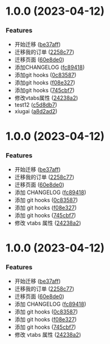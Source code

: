 # 1.0.0 (2023-04-12)


### Features

* 开始迁移 ([be37aff](https://github.com/zhikangfan/lingshiyouxuan_client/commit/be37aff23a116bfd8bb90b7327d6b86e3020ff24))
* 迁移我的订单 ([2258c77](https://github.com/zhikangfan/lingshiyouxuan_client/commit/2258c77f331d871daccdb4bda4a278a692e8bd82))
* 迁移页面 ([60e8de0](https://github.com/zhikangfan/lingshiyouxuan_client/commit/60e8de075f5356fd6f7b19531ec89675dd0625f3))
* 添加CHANGELOG ([fc89418](https://github.com/zhikangfan/lingshiyouxuan_client/commit/fc894184ab26535d2f5c959c18f3dce4ac72d82c))
* 添加git hooks ([0c83587](https://github.com/zhikangfan/lingshiyouxuan_client/commit/0c83587268e74ad2227f234bf731c7df4eba9dc7))
* 添加git hooks ([f08e327](https://github.com/zhikangfan/lingshiyouxuan_client/commit/f08e327a3766fa63116db7a4e467b46e52143d33))
* 添加git hooks ([745cbf7](https://github.com/zhikangfan/lingshiyouxuan_client/commit/745cbf7fc4869841e1f042013ca0895fbcd50473))
* 修改vtabs属性 ([24238a2](https://github.com/zhikangfan/lingshiyouxuan_client/commit/24238a20cf9c764f909f5f1466ece340fe835b25))
* test12 ([c5d8db7](https://github.com/zhikangfan/lingshiyouxuan_client/commit/c5d8db7d168984badd7fe93ebd608b16ba6f6fc6))
* xiugai ([a8d2ad2](https://github.com/zhikangfan/lingshiyouxuan_client/commit/a8d2ad228cdf1b94c552f29725f5a0a8edcdafca))



# 1.0.0 (2023-04-12)

### Features

- 开始迁移 ([be37aff](https://github.com/zhikangfan/lingshiyouxuan_client/commit/be37aff23a116bfd8bb90b7327d6b86e3020ff24))
- 迁移我的订单 ([2258c77](https://github.com/zhikangfan/lingshiyouxuan_client/commit/2258c77f331d871daccdb4bda4a278a692e8bd82))
- 迁移页面 ([60e8de0](https://github.com/zhikangfan/lingshiyouxuan_client/commit/60e8de075f5356fd6f7b19531ec89675dd0625f3))
- 添加 CHANGELOG ([fc89418](https://github.com/zhikangfan/lingshiyouxuan_client/commit/fc894184ab26535d2f5c959c18f3dce4ac72d82c))
- 添加 git hooks ([0c83587](https://github.com/zhikangfan/lingshiyouxuan_client/commit/0c83587268e74ad2227f234bf731c7df4eba9dc7))
- 添加 git hooks ([f08e327](https://github.com/zhikangfan/lingshiyouxuan_client/commit/f08e327a3766fa63116db7a4e467b46e52143d33))
- 添加 git hooks ([745cbf7](https://github.com/zhikangfan/lingshiyouxuan_client/commit/745cbf7fc4869841e1f042013ca0895fbcd50473))
- 修改 vtabs 属性 ([24238a2](https://github.com/zhikangfan/lingshiyouxuan_client/commit/24238a20cf9c764f909f5f1466ece340fe835b25))

# 1.0.0 (2023-04-12)

### Features

- 开始迁移 ([be37aff](https://github.com/zhikangfan/lingshiyouxuan_client/commit/be37aff23a116bfd8bb90b7327d6b86e3020ff24))
- 迁移我的订单 ([2258c77](https://github.com/zhikangfan/lingshiyouxuan_client/commit/2258c77f331d871daccdb4bda4a278a692e8bd82))
- 迁移页面 ([60e8de0](https://github.com/zhikangfan/lingshiyouxuan_client/commit/60e8de075f5356fd6f7b19531ec89675dd0625f3))
- 添加 CHANGELOG ([fc89418](https://github.com/zhikangfan/lingshiyouxuan_client/commit/fc894184ab26535d2f5c959c18f3dce4ac72d82c))
- 添加 git hooks ([0c83587](https://github.com/zhikangfan/lingshiyouxuan_client/commit/0c83587268e74ad2227f234bf731c7df4eba9dc7))
- 添加 git hooks ([f08e327](https://github.com/zhikangfan/lingshiyouxuan_client/commit/f08e327a3766fa63116db7a4e467b46e52143d33))
- 添加 git hooks ([745cbf7](https://github.com/zhikangfan/lingshiyouxuan_client/commit/745cbf7fc4869841e1f042013ca0895fbcd50473))
- 修改 vtabs 属性 ([24238a2](https://github.com/zhikangfan/lingshiyouxuan_client/commit/24238a20cf9c764f909f5f1466ece340fe835b25))
